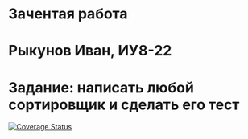 # Зачентая работа

# Рыкунов Иван, ИУ8-22

# Задание: написать любой сортировщик и сделать его тест


[![Coverage Status](https://coveralls.io/repos/github/lXuskl/CW/badge.svg?branch=main)](https://coveralls.io/github/lXuskl/CW?branch=main)
